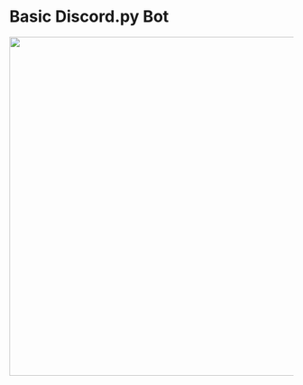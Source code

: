<h1>Basic Discord.py Bot</h1>
<div align="center">
  <img src="https://opencollective-production.s3.us-west-1.amazonaws.com/65ce4980-9d08-11ec-b627-7dcae50745f0.png" width="600" height="600"/>
</div>
